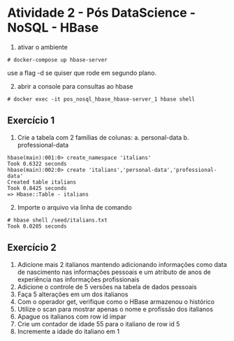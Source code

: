 # Atividade 2 - Pós DataScience - NoSQL - HBase

1. ativar o ambiente
```
# docker-compose up hbase-server
```

use a flag -d se quiser que rode em segundo plano.

2. abrir a console para consultas ao hbase
```
# docker exec -it pos_nosql_hbase_hbase-server_1 hbase shell
```

## Exercício 1

1. Crie a tabela com 2 famílias de colunas:  a. personal-data b. professional-data 
```
hbase(main):001:0> create_namespace 'italians'
Took 0.6322 seconds
hbase(main):002:0> create 'italians','personal-data','professional-data'
Created table italians
Took 0.8425 seconds
=> Hbase::Table - italians
```

2. Importe o arquivo via linha de comando 
```
# hbase shell /seed/italians.txt
Took 0.0205 seconds
```


## Exercício 2
 
1. Adicione mais 2 italianos mantendo adicionando informações como data de nascimento nas informações pessoais e um atributo de anos de experiência nas informações profissionais
2. Adicione o controle de 5 versões na tabela de dados pessoais
3. Faça 5 alterações em um dos italianos
4. Com o operador get, verifique como o HBase armazenou o histórico
5. Utilize o scan para mostrar apenas o nome e profissão dos italianos
6.  Apague os italianos com row id ímpar
7. Crie um contador de idade 55 para o italiano de row id 5
8. Incremente a idade do italiano em 1 
